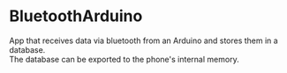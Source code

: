 # BluetoothArduino
App that receives data via bluetooth from an Arduino and stores them in a database.  
The database can be exported to the phone's internal memory.
